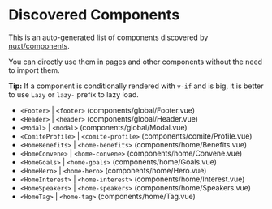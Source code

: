 # Discovered Components

This is an auto-generated list of components discovered by [nuxt/components](https://github.com/nuxt/components).

You can directly use them in pages and other components without the need to import them.

**Tip:** If a component is conditionally rendered with `v-if` and is big, it is better to use `Lazy` or `lazy-` prefix to lazy load.

- `<Footer>` | `<footer>` (components/global/Footer.vue)
- `<Header>` | `<header>` (components/global/Header.vue)
- `<Modal>` | `<modal>` (components/global/Modal.vue)
- `<ComiteProfile>` | `<comite-profile>` (components/comite/Profile.vue)
- `<HomeBenefits>` | `<home-benefits>` (components/home/Benefits.vue)
- `<HomeConvene>` | `<home-convene>` (components/home/Convene.vue)
- `<HomeGoals>` | `<home-goals>` (components/home/Goals.vue)
- `<HomeHero>` | `<home-hero>` (components/home/Hero.vue)
- `<HomeInterest>` | `<home-interest>` (components/home/Interest.vue)
- `<HomeSpeakers>` | `<home-speakers>` (components/home/Speakers.vue)
- `<HomeTag>` | `<home-tag>` (components/home/Tag.vue)
